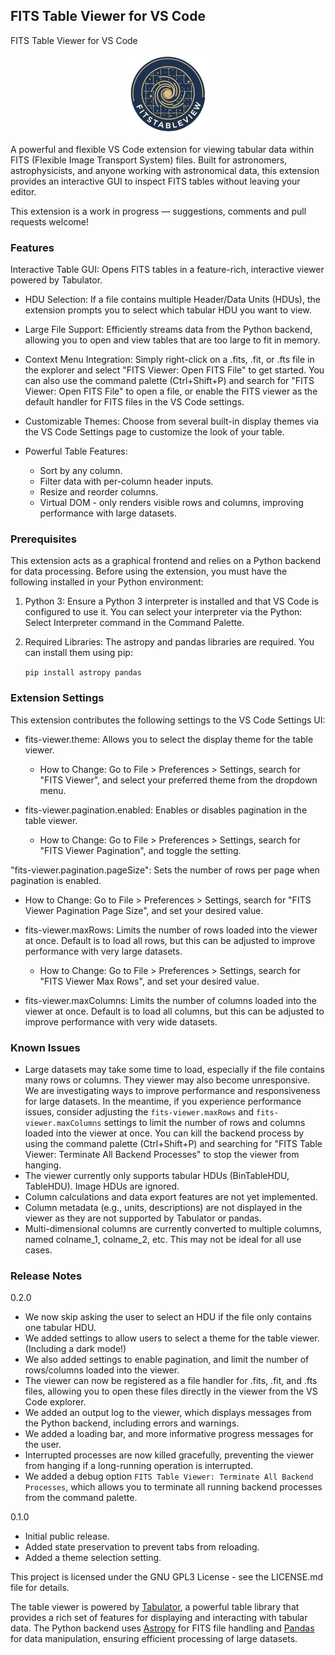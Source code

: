 ## FITS Table Viewer for VS Code

FITS Table Viewer for VS Code

<p align="center">
<img src="https://raw.githubusercontent.com/tharvey303/fitstableview/main/resources/logo.png" alt="FITS Table Viewer Logo" width="128"/>
</p>

A powerful and flexible VS Code extension for viewing tabular data within FITS (Flexible Image Transport System) files. Built for astronomers, astrophysicists, and anyone working with astronomical data, this extension provides an interactive GUI to inspect FITS tables without leaving your editor.

This extension is a work in progress — suggestions, comments and pull requests welcome!

### Features

Interactive Table GUI: Opens FITS tables in a feature-rich, interactive viewer powered by Tabulator.

* HDU Selection: If a file contains multiple Header/Data Units (HDUs), the extension prompts you to select which tabular HDU you want to view.
* Large File Support: Efficiently streams data from the Python backend, allowing you to open and view tables that are too large to fit in memory.
* Context Menu Integration: Simply right-click on a .fits, .fit, or .fts file in the explorer and select "FITS Viewer: Open FITS File" to get started. You can also use the command palette (Ctrl+Shift+P) and search for "FITS Viewer: Open FITS File" to open a file, or enable the FITS viewer as the default handler for FITS files in the VS Code settings.
* Customizable Themes: Choose from several built-in display themes via the VS Code Settings page to customize the look of your table.
    
* Powerful Table Features:
    * Sort by any column.
    * Filter data with per-column header inputs.
    * Resize and reorder columns.
    * Virtual DOM - only renders visible rows and columns, improving performance with large datasets.


### Prerequisites

This extension acts as a graphical frontend and relies on a Python backend for data processing. Before using the extension, you must have the following installed in your Python environment:

1. Python 3: Ensure a Python 3 interpreter is installed and that VS Code is configured to use it. You can select your interpreter via the Python: Select Interpreter command in the Command Palette.

2. Required Libraries: The astropy and pandas libraries are required. You can install them using pip:

    ``` pip install astropy pandas ``` 

### Extension Settings

This extension contributes the following settings to the VS Code Settings UI:

* fits-viewer.theme: Allows you to select the display theme for the table viewer.
  * How to Change: Go to File > Preferences > Settings, search for "FITS Viewer", and select your preferred theme from the dropdown menu.

* fits-viewer.pagination.enabled: Enables or disables pagination in the table viewer.
  * How to Change: Go to File > Preferences > Settings, search for "FITS Viewer Pagination", and toggle the setting.

"fits-viewer.pagination.pageSize": Sets the number of rows per page when pagination is enabled.
  * How to Change: Go to File > Preferences > Settings, search for "FITS Viewer Pagination Page Size", and set your desired value.

* fits-viewer.maxRows: Limits the number of rows loaded into the viewer at once. Default is to load all rows, but this can be adjusted to improve performance with very large datasets.
  * How to Change: Go to File > Preferences > Settings, search for "FITS Viewer Max Rows", and set your desired value. 

* fits-viewer.maxColumns: Limits the number of columns loaded into the viewer at once. Default is to load all columns, but this can be adjusted to improve performance with very wide datasets.

### Known Issues

* Large datasets may take some time to load, especially if the file contains many rows or columns. They viewer may also become unresponsive. We are investigating ways to improve performance and responsiveness for large datasets. In the meantime, if you experience performance issues, consider adjusting the `fits-viewer.maxRows` and `fits-viewer.maxColumns` settings to limit the number of rows and columns loaded into the viewer at once. You can kill the backend process by using the command palette (Ctrl+Shift+P) and searching for "FITS Table Viewer: Terminate All Backend Processes" to stop the viewer from hanging.
* The viewer currently only supports tabular HDUs (BinTableHDU, TableHDU). Image HDUs are ignored.
* Column calculations and data export features are not yet implemented.
* Column metadata (e.g., units, descriptions) are not displayed in the viewer as they are not supported by Tabulator or pandas. 
* Multi-dimensional columns are currently converted to multiple columns, named colname_1, colname_2, etc. This may not be ideal for all use cases.


### Release Notes

0.2.0

* We now skip asking the user to select an HDU if the file only contains one tabular HDU.
* We added settings to allow users to select a theme for the table viewer. (Including a dark mode!)
* We also added settings to enable pagination, and limit the number of rows/columns loaded into the viewer.
* The viewer can now be registered as a file handler for .fits, .fit, and .fts files, allowing you to open these files directly in the viewer from the VS Code explorer.
* We added an output log to the viewer, which displays messages from the Python backend, including errors and warnings.
* We added a loading bar, and more informative progress messages for the user.
* Interrupted processes are now killed gracefully, preventing the viewer from hanging if a long-running operation is interrupted.
* We added a debug option  ```FITS Table Viewer: Terminate All Backend Processes```, which allows you to terminate all running backend processes from the command palette.

0.1.0

* Initial public release.
* Added state preservation to prevent tabs from reloading.
* Added a theme selection setting.

This project is licensed under the GNU GPL3 License - see the LICENSE.md file for details.

The table viewer is powered by [Tabulator](http://tabulator.info/), a powerful table library that provides a rich set of features for displaying and interacting with tabular data. The Python backend uses [Astropy](https://www.astropy.org/) for FITS file handling and [Pandas](https://pandas.pydata.org/) for data manipulation, ensuring efficient processing of large datasets.